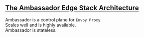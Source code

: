 ## [The Ambassador Edge Stack Architecture](https://www.getambassador.io/docs/latest/topics/concepts/architecture/)

Ambassador is a control plane for `Envoy Proxy`.  
Scales well and is highly available.  
Ambassador is stateless.
